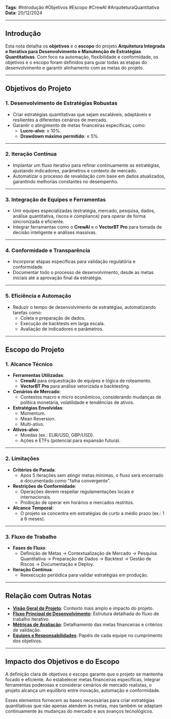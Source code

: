 **Tags**: #Introdução #Objetivos #Escopo #CrewAI #ArquiteturaQuantitativa  
**Data**: 20/12/2024

---

## **Introdução**

Esta nota detalha os **objetivos** e o **escopo** do projeto **Arquitetura Integrada e Iterativa para Desenvolvimento e Manutenção de Estratégias Quantitativas**. Com foco na automação, flexibilidade e conformidade, os objetivos e o escopo foram definidos para guiar todas as etapas do desenvolvimento e garantir alinhamento com as metas do projeto.

---

## **Objetivos do Projeto**

### **1. Desenvolvimento de Estratégias Robustas**

- Criar estratégias quantitativas que sejam escaláveis, adaptáveis e resilientes a diferentes cenários de mercado.
- Garantir o atingimento de metas financeiras específicas, como:
    - **Lucro-alvo**: ≥ 10%.
    - **Drawdown máximo permitido**: ≤ 5%.

---

### **2. Iteração Contínua**

- Implantar um fluxo iterativo para refinar continuamente as estratégias, ajustando indicadores, parâmetros e contexto de mercado.
- Automatizar o processo de revalidação com base em dados atualizados, garantindo melhorias constantes no desempenho.

---

### **3. Integração de Equipes e Ferramentas**

- Unir equipes especializadas (estratégia, mercado, pesquisa, dados, análise quantitativa, riscos e compliance) para operar de forma sincronizada e eficiente.
- Integrar ferramentas como o **CrewAI** e o **VectorBT Pro** para tomada de decisão inteligente e análises massivas.

---

### **4. Conformidade e Transparência**

- Incorporar etapas específicas para validação regulatória e conformidade.
- Documentar todo o processo de desenvolvimento, desde as metas iniciais até a aprovação final da estratégia.

---

### **5. Eficiência e Automação**

- Reduzir o tempo de desenvolvimento de estratégias, automatizando tarefas como:
    - Coleta e preparação de dados.
    - Execução de backtests em larga escala.
    - Avaliação de indicadores e parâmetros.

---

## **Escopo do Projeto**

### **1. Alcance Técnico**

- **Ferramentas Utilizadas**:
    - **CrewAI** para orquestração de equipes e lógica de roteamento.
    - **VectorBT Pro** para análise vetorizada e backtesting.
- **Cenários de Mercado**:
    - Contextos macro e micro econômicos, considerando mudanças de política monetária, volatilidade e tendências de ativos.
- **Estratégias Envolvidas**:
    - Momentum.
    - Mean Reversion.
    - Multi-ativo.
- **Ativos-alvo**:
    - Moedas (ex.: EUR/USD, GBP/USD).
    - Ações e ETFs (potencial para expansão futura).

---

### **2. Limitações**

- **Critérios de Parada**:
    - Após 5 iterações sem atingir metas mínimas, o fluxo será encerrado e documentado como "falha convergente".
- **Restrições de Conformidade**:
    - Operações devem respeitar regulamentações locais e internacionais.
    - Proibição de operar em horários e mercados restritos.
- **Alcance Temporal**:
    - O projeto se concentra em estratégias de curto a médio prazo (ex.: 1 a 6 meses).

---

### **3. Fluxo de Trabalho**

- **Fases do Fluxo**:
    - Definição de Metas → Contextualização de Mercado → Pesquisa Quantitativa → Preparação de Dados → Backtest → Gestão de Riscos → Documentação e Deploy.
- **Iteração Contínua**:
    - Reexecução periódica para validar estratégias em produção.

---

## **Relação com Outras Notas**

- **[Visão Geral do Projeto](#)**: Contexto mais amplo e impacto do projeto.
- **[Fluxo Principal de Desenvolvimento](#)**: Estrutura detalhada do fluxo de trabalho iterativo.
- **[Métricas de Avaliação](#)**: Detalhamento das metas financeiras e critérios de validação.
- **[Equipes e Responsabilidades](#)**: Papéis de cada equipe no cumprimento dos objetivos.

---

## **Impacto dos Objetivos e do Escopo**

A definição clara de objetivos e escopo garante que o projeto se mantenha focado e eficiente. Ao estabelecer metas financeiras específicas, integrar ferramentas poderosas e considerar cenários de mercado realistas, o projeto alcança um equilíbrio entre inovação, automação e conformidade.

Esses elementos fornecem as bases necessárias para criar estratégias quantitativas que não apenas atendem às metas, mas também se adaptam continuamente às mudanças do mercado e aos avanços tecnológicos.